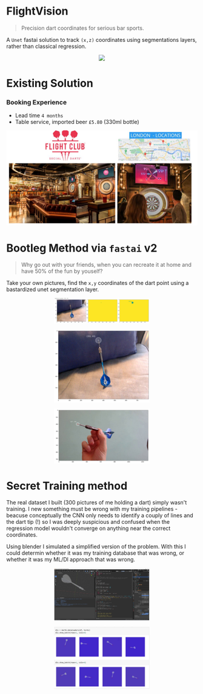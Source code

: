 # FlightVision
> Precision dart coordinates for serious bar sports.

A `Unet` fastai solution to track `(x,z)` coordinates using segmentations layers, rather than classical regression. 

<p align="center">
  <img src="https://github.com/lukexyz/FlightVision/blob/master/media/tracker_shot_hq.gif"> 
</p>

# Existing Solution  

### Booking Experience 

* Lead time `4 months `
* Table service, imported beer `£5.80` (330ml bottle)  

<p align="center">
  <img src="https://github.com/lukexyz/FlightVision/blob/master/media/location.JPG?raw=true"> 
</p>  


# Bootleg Method via `fastai` v2
> Why go out with your friends, when you can recreate it at home and have 50% of the fun by youself? 

Take your own pictures, find the `x,y` coordinates of the dart point using a bastardized unet segmentation layer.

<p align="center">
  <img src="https://github.com/lukexyz/FlightVision/blob/master/media/training_centroid_01.JPG?raw=true" width=50%>
</p>


<p align="center">
  <img src="https://github.com/lukexyz/FlightVision/blob/master/media/training_sofa_01.JPG?raw=true" width=50%>
</p>

<p align="center">
  <img src="https://github.com/lukexyz/FlightVision/blob/master/media/centroid_handhold.JPG?raw=true" width=50%>
</p>


# Secret Training method

The real dataset I built (300 pictures of me holding a dart) simply wasn't training. I new something must be wrong with my training pipelines - beacuse conceptually the CNN only needs to identify a couply of lines and the dart tip (!) so I was deeply suspicious and confused when the regression model wouldn't converge on anything near the correct coordinates.  

Using blender I simulated a simplified version of the problem. With this I could determin whether it was my training database that was wrong, or whether it was my ML/Dl approach that was wrong. 

<p align="center">
  <img src="https://github.com/lukexyz/FlightVision/blob/master/media/blender_generation.JPG?raw=true" width=50%>
</p>

<p align="center">
  <img src="https://github.com/lukexyz/FlightVision/blob/master/media/blender_output.JPG?raw=true" width=50%>
</p>






